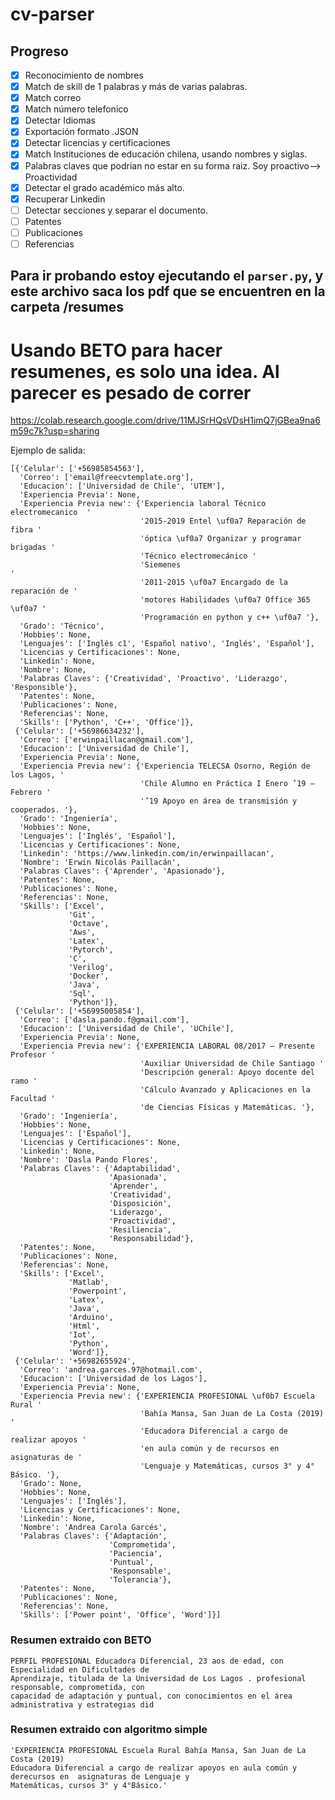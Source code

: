 # cv-parser

## Progreso
- [x] Reconocimiento de nombres
- [x] Match de skill de 1 palabras y más de varias palabras.
- [x] Match correo
- [x] Match número telefonico
- [x] Detectar Idiomas
- [x] Exportación formato .JSON
- [x] Detectar licencias y certificaciones
- [x] Match Instituciones de educación chilena, usando nombres y siglas.
- [x] Palabras claves que podrian no estar en su forma raiz. Soy proactivo--> Proactividad
- [x] Detectar el grado académico más alto.
- [x] Recuperar Linkedin
- [ ] Detectar secciones y separar el documento. 
- [ ] Patentes
- [ ] Publicaciones
- [ ] Referencias

## Para ir probando estoy ejecutando el `parser.py`, y este archivo saca  los pdf que se encuentren en la carpeta /resumes
# Usando BETO para hacer resumenes, es solo una idea. Al parecer es pesado de correr
https://colab.research.google.com/drive/11MJSrHQsVDsH1imQ7jGBea9na6m59c7k?usp=sharing

Ejemplo de salida:
```
[{'Celular': ['+56985854563'],
  'Correo': ['email@freecvtemplate.org'],
  'Educacion': ['Universidad de Chile', 'UTEM'],
  'Experiencia Previa': None,
  'Experiencia Previa new': {'Experiencia laboral Técnico electromecanico  '
                             '2015-2019 Entel \uf0a7 Reparación de fibra '
                             'óptica \uf0a7 Organizar y programar brigadas '
                             'Técnico electromecánico '
                             'Siemenes                                                   '
                             '2011-2015 \uf0a7 Encargado de la reparación de '
                             'motores Habilidades \uf0a7 Office 365 \uf0a7 '
                             'Programación en python y c++ \uf0a7 '},
  'Grado': 'Técnico',
  'Hobbies': None,
  'Lenguajes': ['Inglés c1', 'Español nativo', 'Inglés', 'Español'],
  'Licencias y Certificaciones': None,
  'Linkedin': None,
  'Nombre': None,
  'Palabras Claves': {'Creatividad', 'Proactivo', 'Liderazgo', 'Responsible'},
  'Patentes': None,
  'Publicaciones': None,
  'Referencias': None,
  'Skills': ['Python', 'C++', 'Office']},
 {'Celular': ['+56986634232'],
  'Correo': ['erwinpaillacan@gmail.com'],
  'Educacion': ['Universidad de Chile'],
  'Experiencia Previa': None,
  'Experiencia Previa new': {'Experiencia TELECSA Osorno, Región de los Lagos, '
                             'Chile Alumno en Práctica I Enero ’19 – Febrero '
                             '’19 Apoyo en área de transmisión y cooperados. '},
  'Grado': 'Ingeniería',
  'Hobbies': None,
  'Lenguajes': ['Inglés', 'Español'],
  'Licencias y Certificaciones': None,
  'Linkedin': 'https://www.linkedin.com/in/erwinpaillacan',
  'Nombre': 'Erwin Nicolás Paillacán',
  'Palabras Claves': {'Aprender', 'Apasionado'},
  'Patentes': None,
  'Publicaciones': None,
  'Referencias': None,
  'Skills': ['Excel',
             'Git',
             'Octave',
             'Aws',
             'Latex',
             'Pytorch',
             'C',
             'Verilog',
             'Docker',
             'Java',
             'Sql',
             'Python']},
 {'Celular': ['+56995005854'],
  'Correo': ['dasla.pando.f@gmail.com'],
  'Educacion': ['Universidad de Chile', 'UChile'],
  'Experiencia Previa': None,
  'Experiencia Previa new': {'EXPERIENCIA LABORAL 08/2017 – Presente Profesor '
                             'Auxiliar Universidad de Chile Santiago '
                             'Descripción general: Apoyo docente del ramo '
                             'Cálculo Avanzado y Aplicaciones en la Facultad '
                             'de Ciencias Físicas y Matemáticas. '},
  'Grado': 'Ingeniería',
  'Hobbies': None,
  'Lenguajes': ['Español'],
  'Licencias y Certificaciones': None,
  'Linkedin': None,
  'Nombre': 'Dasla Pando Flores',
  'Palabras Claves': {'Adaptabilidad',
                      'Apasionada',
                      'Aprender',
                      'Creatividad',
                      'Disposición',
                      'Liderazgo',
                      'Proactividad',
                      'Resiliencia',
                      'Responsabilidad'},
  'Patentes': None,
  'Publicaciones': None,
  'Referencias': None,
  'Skills': ['Excel',
             'Matlab',
             'Powerpoint',
             'Latex',
             'Java',
             'Arduino',
             'Html',
             'Iot',
             'Python',
             'Word']},
 {'Celular': '+56982655924',
  'Correo': 'andrea.garces.97@hotmail.com',
  'Educacion': ['Universidad de los Lagos'],
  'Experiencia Previa': None,
  'Experiencia Previa new': {'EXPERIENCIA PROFESIONAL \uf0b7 Escuela Rural '
                             'Bahía Mansa, San Juan de La Costa (2019) '
                             'Educadora Diferencial a cargo de realizar apoyos '
                             'en aula común y de recursos en  asignaturas de '
                             'Lenguaje y Matemáticas, cursos 3° y 4° Básico. '},
  'Grado': None,
  'Hobbies': None,
  'Lenguajes': ['Inglés'],
  'Licencias y Certificaciones': None,
  'Linkedin': None,
  'Nombre': 'Andrea Carola Garcés',
  'Palabras Claves': {'Adaptación',
                      'Comprometida',
                      'Paciencia',
                      'Puntual',
                      'Responsable',
                      'Tolerancia'},
  'Patentes': None,
  'Publicaciones': None,
  'Referencias': None,
  'Skills': ['Power point', 'Office', 'Word']}]
```
### Resumen extraido con BETO
```
PERFIL PROFESIONAL Educadora Diferencial, 23 aos de edad, con Especialidad en Dificultades de 
Aprendizaje, titulada de la Universidad de Los Lagos . profesional responsable, comprometida, con
capacidad de adaptación y puntual, con conocimientos en el área administrativa y estrategias did
```

### Resumen extraido con algoritmo simple
```
'EXPERIENCIA PROFESIONAL Escuela Rural Bahía Mansa, San Juan de La Costa (2019)
Educadora Diferencial a cargo de realizar apoyos en aula común y derecursos en  asignaturas de Lenguaje y 
Matemáticas, cursos 3° y 4°Básico.'
```